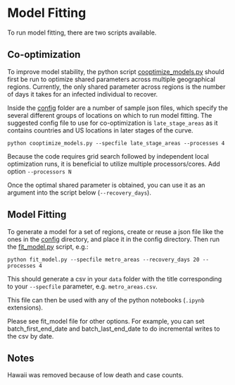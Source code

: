 # Model Fitting


To run model fitting, there are two scripts available.

## Co-optimization

To improve model stability, the python script [cooptimize_models.py](./cooptimize_models.py) should
first be run to optimize shared parameters across multiple geographical regions. Currently, the only
shared parameter across regions is the number of days it takes for an infected
individual to recover.

Inside the [config](./config) folder are a number of sample json files, which specify
the several different groups of locations on which to run model fitting. The suggested
config file to use for co-optimization is `late_stage_areas` as it contains countries and US locations
in later stages of the curve. 

```
python cooptimize_models.py --specfile late_stage_areas --processes 4
```

Because the code requires grid search followed by independent local optimization runs,
it is beneficial to utilize multiple processors/cores. Add option `--processors N`


Once the optimal shared parameter is obtained, you can use it as an argument into the script below (`--recovery_days`).

## Model Fitting

To generate a model for a set of regions, create or reuse a json file like the ones
in the [config](./config) directory, and place it in the config directory. Then run
the [fit_model.py](./fit_models.py) script, e.g.:

```
python fit_model.py --specfile metro_areas --recovery_days 20 --processes 4
```

This should generate a csv in your `data` folder with the title corresponding to your
 `--specfile` parameter, e.g. `metro_areas.csv`.
 
This file can then be used with any of the python notebooks (`.ipynb` extensions).

Please see fit_model file for other options. For example, you can set batch_first_end_date
and batch_last_end_date to do incremental writes to the csv by date.

## Notes

Hawaii was removed because of low death and case counts.